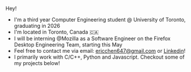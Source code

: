 Hey! 
- I'm a third year Computer Engineering student @ University of Toronto, graduating in 2026
- I'm located in Toronto, Canada 🇨🇦
- I will be interning @Mozilla as a Software Engineer on the Firefox Desktop Engineering Team, starting this May
- Feel free to contact me via email: ericchen647@gmail.com or [Linkedin](https://www.linkedin.com/in/ec03/)!
- I primarily work with C/C++, Python and Javascript. Checkout some of my projects below!

<!--
**3ric03/3ric03** is a ✨ _special_ ✨ repository because its `README.md` (this file) appears on your GitHub profile.

Here are some ideas to get you started:

- 🔭 I’m currently working on ...
- 🌱 I’m currently learning ...
- 👯 I’m looking to collaborate on ...
- 🤔 I’m looking for help with ...
- 💬 Ask me about ...
- 📫 How to reach me: ...
- 😄 Pronouns: ...
- ⚡ Fun fact: ...
-->
